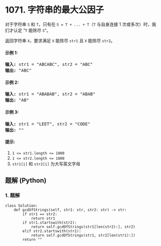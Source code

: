 # 1071. 字符串的最大公因子
对于字符串 ```S``` 和 ```T```，只有在 ```S = T + ... + T```（```T``` 与自身连接 1 次或多次）时，我们才认定 “```T``` 能除尽 ```S```”。

返回字符串 ```X```，要求满足 ```X``` 能除尽 ```str1``` 且 ```X``` 能除尽 ```str2```。

#### 示例 1:
<pre>
<strong>输入:</strong> str1 = "ABCABC", str2 = "ABC"
<strong>输出:</strong> "ABC"
</pre>

#### 示例 2:
<pre>
<strong>输入:</strong> str1 = "ABABAB", str2 = "ABAB"
<strong>输出:</strong> "AB"
</pre>

#### 示例 3:
<pre>
<strong>输入:</strong> str1 = "LEET", str2 = "CODE"
<strong>输出:</strong> ""
</pre>

#### 提示:
1. ```1 <= str1.length <= 1000```
2. ```1 <= str2.length <= 1000```
3. ```str1[i]``` 和 ```str2[i]``` 为大写英文字母

## 题解 (Python)

### 1. 题解
```Python3
class Solution:
    def gcdOfStrings(self, str1: str, str2: str) -> str:
        if str1 == str2:
            return str1
        if str1.startswith(str2):
            return self.gcdOfStrings(str1[len(str2):], str2)
        elif str2.startswith(str1):
            return self.gcdOfStrings(str1, str2[len(str1):])
        return ""
```
